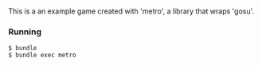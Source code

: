### 

This is a an example game created with 'metro', a library that wraps 'gosu'.

### Running

```
$ bundle
$ bundle exec metro
```